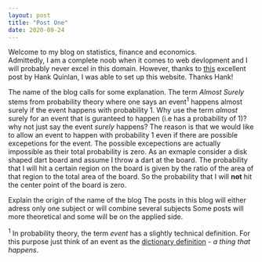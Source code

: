 ```yaml
---
layout: post
title: "Post One"
date: 2020-09-24
---
```


Welcome to my blog on statistics, finance and economics. <br />
Admittedly, I am a complete noob when it comes to web devlopment and I will probably never excel in this domain. However, thanks to <a href="http://jmcglone.com/guides/github-pages/#css">this</a> excellent post by Hank Quinlan, I was able to set up this website. Thanks Hank!

The name of the blog calls for some explanation. The term *Almost Surely* stems from probability theory where one says an event<sup>1</sup> happens almost surely if the event happens with probability 1. Why use the term *almost* surely for an event that is guranteed to happen (i.e has a probability of 1)? why not just say the event *surely* happens? The reason is that we would like to allow an event to happen with probability 1 even if there are possible excepetions for the event. The possible excepections are actually impossible as their total probability is zero. As an exmaple consider a disk shaped dart board and assume I throw a dart at the board. The probability that I will hit a certain region on the board is given by the ratio of the area of that region to the total area of the board. So the probability that I will **not** hit the center point of the board is zero. 


Explain the origin of the name of the blog
The posts in this blog will either adress only one subject or will combine several subjects
Some posts will more theoretical and some will be on the applied side.

<sup>1</sup> In probability theory, the term *event* has a slightly technical definition. For this purpose just think of an event as the <a href="https://dictionary.cambridge.org/dictionary/english/event"> dictionary definition</a> - *a thing that happens*. 
